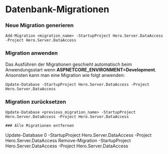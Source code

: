 ﻿# Datenbank-Migrationen

### Neue Migration generieren
```
Add-Migration <migration_name> -StartupProject Hero.Server.DataAccess -Project Hero.Server.DataAccess
```

### Migration anwenden
Das Ausführen der Migrationen geschieht automatisch beim Anwendungsstart wenn **ASPNETCORE_ENVIRONMENT=Development**.
Ansonsten kann man eine Migration wie folgt anwenden:
```
Update-Database -StartupProject Hero.Server.DataAccess -Project Hero.Server.DataAccess
```

### Migration zurücksetzen
```
Update-Database <previous_migration_name> -StartupProject Hero.Server.DataAccess -Project Hero.Server.DataAccess

### Alle Migrationen entfernen
```
Update-Database 0 -StartupProject Hero.Server.DataAccess -Project Hero.Server.DataAccess
Remove-Migration -StartupProject Hero.Server.DataAccess -Project Hero.Server.DataAccess
```
